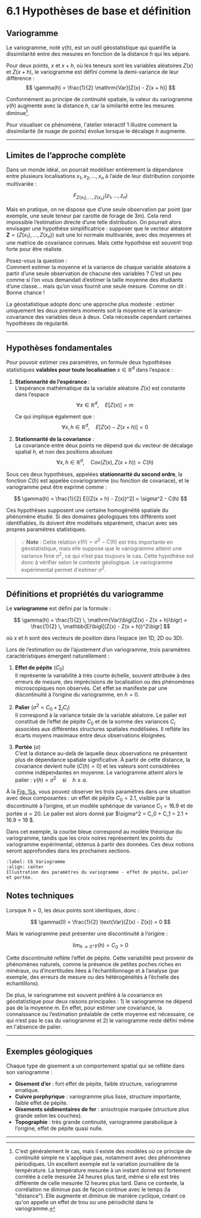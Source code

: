 # 6.1 Hypothèses de base et définition

##  Variogramme

Le variogramme, noté $\gamma(h)$, est un outil géostatistique qui quantifie la dissimilarité entre des mesures en fonction de la distance $h$ qui les sépare.

Pour deux points, $x$ et $x+h$, où les teneurs sont les variables aléatoires $Z(x)$ et $Z(x+h)$, le variogramme est défini comme la demi-variance de leur différence :
$$
\gamma(h) = \frac{1}{2} \mathrm{Var}[Z(x) - Z(x + h)]
$$

Conformément au principe de continuité spatiale, la valeur du variogramme $\gamma(h)$ augmente avec la distance $h$, car la similarité entre les mesures diminue[^1]. 


Pour visualiser ce phénomène, l'atelier interactif 1 illustre comment la dissimilarité (le nuage de points) évolue lorsque le décalage $h$ augmente.

---

## Limites de l’approche complète

Dans un monde idéal, on pourrait modéliser entièrement la dépendance entre plusieurs localisations $x_1, x_2, \ldots, x_n$ à l’aide de leur distribution conjointe multivariée :

$$
F_{Z(x_1), \ldots, Z(x_n)}(z_1, \ldots, z_n)
$$

Mais en pratique, on ne dispose que d’une seule observation par point (par exemple, une seule teneur par carotte de forage de 3m). Cela rend impossible l’estimation directe d’une telle distribution. On pourrait alors envisager une hypothèse simplificatrice : supposer que le vecteur aléatoire $\mathbf{Z} = (Z(x_1), \ldots, Z(x_n))$ suit une loi normale multivariée, avec des moyennes et une matrice de covariance connues. Mais cette hypothèse est souvent trop forte pour être réaliste.

Posez-vous la question :  
Comment estimer la moyenne et la variance de chaque variable aléatoire à partir d’une seule observation de chacune des variables ? C’est un peu comme si l’on vous demandait d’estimer la taille moyenne des étudiants d’une classe... mais qu’on vous fournit une seule mesure. Comme on dit : Bonne chance !

La géostatistique adopte donc une approche plus modeste : estimer uniquement les deux premiers moments soit la moyenne et la variance-covariance des variables deux à deux. Cela nécessite cependant certaines hypothèses de régularité.

---

## Hypothèses fondamentales

Pour pouvoir estimer ces paramètres, on formule deux hypothèses statistiques **valables pour toute localisation** $x \in \mathbb{R}^d$ dans l’espace :

1. **Stationnarité de l’espérance** :  
   L’espérance mathématique da la variable aléatoire $Z(x)$ est constante dans l’espace 
   $$
   \forall x \in \mathbb{R}^d, \quad E[Z(x)] = m
   $$


   Ce qui implique également que  :
   $$
   \forall x, h \in \mathbb{R}^d, \quad E[Z(x) - Z(x + h)] = 0
   $$

2. **Stationnarité de la covariance** :  
   La covariance entre deux points ne dépend que du vecteur de décalage spatial $h$, et non des positions absolues 
   $$ 
   \forall x, h \in \mathbb{R}^d, \quad \text{Cov}(Z(x), Z(x + h)) = C(h)
   $$

Sous ces deux hypothèses, appelées **stationnarité du second ordre**, la fonction $C(h)$ est appelée covariogramme (ou fonction de covariace), et le variogramme peut être exprimé comme :

$$
\gamma(h) = \frac{1}{2} E[(Z(x + h) - Z(x))^2] = \sigma^2 - C(h)
$$

Ces hypothèses supposent une certaine homogénéité spatiale du phénomène étudié. Si des domaines géologiques très différents sont identifiables, ils doivent être modélisés séparément, chacun avec ses propres paramètres statistiques.

> 💡 **Note** : Cette relation $\gamma(h) = \sigma^2 - C(h)$ est très importante en géostatistique, mais elle suppose que le variogramme atteint une variance finie $\sigma^2$, ce qui n’est pas toujours le cas. Cette hypothèse est donc à vérifier selon le contexte géologique. Le variogramme expérimental permet d'estimer $\sigma^2$.

---

## Définitions et propriétés du variogramme

Le **variogramme** est défini par la formule :

$$
\gamma(h) = \frac{1}{2} \, \mathrm{Var}\bigl(Z(x) - Z(x + h)\bigr) = \frac{1}{2} \, \mathbb{E}\bigl[(Z(x) - Z(x + h))^2\bigr]
$$

où $x$ et $h$ sont des vecteurs de position dans l’espace (en 1D, 2D ou 3D).

Lors de l’estimation ou de l’ajustement d’un variogramme, trois paramètres caractéristiques émergent naturellement :

1. **Effet de pépite** ($C_0$)  
   Il représente la variabilité à très courte échelle, souvent attribuée à des erreurs de mesure, des imprécisions de localisation ou des phénomènes microscopiques non observés. Cet effet se manifeste par une discontinuité à l’origine du variogramme, en $h = 0$.

2. **Palier** ($\sigma^2 = C_0 + \sum_i C_i$)  
   Il correspond à la variance totale de la variable aléatoire. Le palier est constitué de l’effet de pépite $C_0$ et de la somme des variances $C_i$ associées aux différentes structures spatiales modélisées. Il reflète les écarts moyens maximaux entre deux observations éloignées.

3. **Portée** ($a$)  
   C’est la distance au-delà de laquelle deux observations ne présentent plus de dépendance spatiale significative. À partir de cette distance, la covariance devient nulle ($C(h) = 0$) et les valeurs sont considérées comme indépendantes en moyenne. Le variogramme atteint alors le palier : $\gamma(h) = \sigma^2 \quad \text{si} \quad h \geq a$.


À la [Fig. %s](#C6_Variogramme), vous pouvez observer les trois paramètres dans une situation avec deux composantes : un effet de pépite $C_0 = 2.1$, visible par la discontinuité à l’origine, et un modèle sphérique de variance $C_1 = 16.9$ et de portée $a = 20$. Le palier est alors donné par $\sigma^2 = C_0 + C_1 = 2.1 + 16.9 = 19 $.

Dans cet exemple, la courbe bleue correspond au modèle théorique du variogramme, tandis que les croix noires représentent les points du variogramme expérimental, obtenus à partir des données. Ces deux notions seront approfondies dans les prochaines sections.

```{figure} images/C6_Variogramme.PNG
:label: C6_Variogramme
:align: center
Illustration des paramètres du variogramme - effet de pépite, palier et portée.
```

## Notes techniques

Lorsque $h = 0$, les deux points sont identiques, donc :

$$
\gamma(0) = \frac{1}{2} \text{Var}(Z(x) - Z(x)) = 0
$$

Mais le variogramme peut présenter une discontinuité à l’origine :

$$
\lim_{h \to 0^+} \gamma(h) = C_0 > 0
$$

Cette discontinuité reflète l’effet de pépite. Cette variabilité peut provenir de phénomènes naturels, comme la présence de petites poches riches en minéraux, ou d’incertitudes liées à l’échantillonnage et à l’analyse (par exemple, des erreurs de mesure ou des hétérogénéités à l’échelle des échantillons).

De plus, le variogramme est souvent préféré à la covariance en géostatistique pour deux raisons principales : 1) le variogramme ne dépend pas de la moyenne $m$. En effet, pour estimer une covariance, la connaissance ou l’estimation préalable de cette moyenne est nécessaire, ce qui n’est pas le cas du variogramme et 2) le variogramme reste défini même en l'absence de palier. 

---

## Exemples géologiques

Chaque type de gisement a un comportement spatial qui se reflète dans son variogramme :

- **Gisement d’or** : fort effet de pépite, faible structure, variogramme erratique.
- **Cuivre porphyrique** : variogramme plus lisse, structure importante, faible effet de pépite.
- **Gisements sédimentaires de fer** : anisotropie marquée (structure plus grande selon les couches).
- **Topographie** : très grande continuité, variogramme parabolique à l’origine, effet de pépite quasi nulle.

---
[^1]: C'est généralement le cas, mais il existe des modèles où ce principe de continuité simple ne s'applique pas, notamment avec des phénomènes périodiques. Un excellent exemple est la variation journalière de la température. La température mesurée à un instant donné est fortement corrélée à celle mesurée 24 heures plus tard, même si elle est très différente de celle mesurée 12 heures plus tard. Dans ce contexte, la corrélation ne diminue pas de façon continue avec le temps (la "distance"). Elle augmente et diminue de manière cyclique, créant ce qu'on appelle un effet de trou ou une périodicité dans le variogramme.